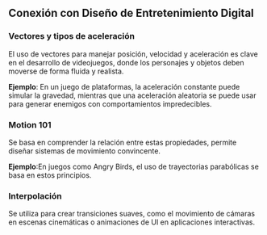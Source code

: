 ## Conexión con Diseño de Entretenimiento Digital
### Vectores y tipos de aceleración
El uso de vectores para manejar posición, velocidad y aceleración es clave en el desarrollo de videojuegos, donde los personajes y objetos deben moverse de forma fluida y realista.

**Ejemplo**: En un juego de plataformas, la aceleración constante puede simular la gravedad, mientras que una aceleración aleatoria se puede usar para generar enemigos con comportamientos impredecibles.
### Motion 101
Se basa en comprender la relación entre estas propiedades, permite diseñar sistemas de movimiento convincente. 

**Ejemplo**:En juegos como Angry Birds, el uso de trayectorias parabólicas se basa en estos principios.
### Interpolación
Se utiliza para crear transiciones suaves, como el movimiento de cámaras en escenas cinemáticas o animaciones de UI en aplicaciones interactivas.

